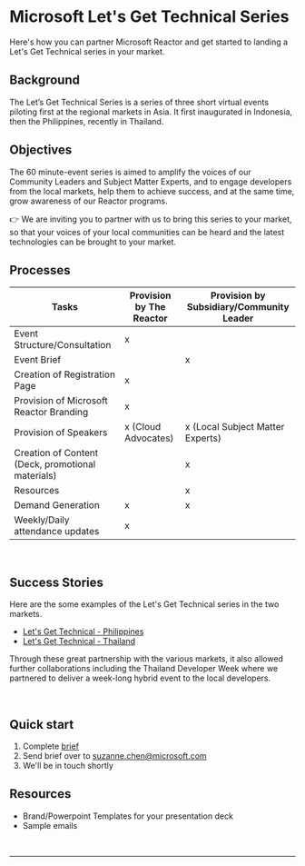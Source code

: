 # Microsoft Let's Get Technical Series 
Here's how you can partner Microsoft Reactor and get started to landing a Let's Get Technical series in your market. 
<br/>
## Background
The Let’s Get Technical Series is a series of three short virtual events piloting first at the regional markets in Asia. It first inaugurated in Indonesia, then the Philippines, recently in Thailand. 
<br/>
## Objectives 
The 60 minute-event series is aimed to amplify the voices of our Community Leaders and Subject Matter Experts, and to engage developers from the local markets, help them to achieve success, and at the same time, grow awareness of our Reactor programs. 
<br/>

👉 We are inviting you to partner with us to bring this series to your market, so that your voices of your local communities can be heard and the latest technologies can be brought to your market. 
<br/>
## Processes 
| Tasks                                                 | Provision by The Reactor      | Provision by Subsidiary/Community Leader     |
| -------------------------------------------------     | ------------------------------| -------------------------------------------- |
| Event Structure/Consultation                          | x                             |                                              |
| Event Brief                                           |                               | x                                            |
| Creation of Registration Page                         | x                             |                                              |
| Provision of Microsoft Reactor Branding               | x                             |                                              |
| Provision of Speakers                                 | x (Cloud Advocates)           | x (Local Subject Matter Experts)             | 
| Creation of Content (Deck, promotional materials)     |                               | x                                            |
| Resources                                             |                               | x                                            |
| Demand Generation                                     | x                             | x                                            |
| Weekly/Daily attendance updates                       | x                             |                                              |

<br/>

## Success Stories 
Here are the some examples of the Let's Get Technical series in the two markets. 
* [Let's Get Technical - Philippines](https://www.youtube.com/watch?v=fMBfQL7Tvkg)
* [Let's Get Technical - Thailand](https://www.youtube.com/watch?v=OdSF9ZcoYT0)  

Through these great partnership with the various markets, it also allowed further collaborations including the Thailand Developer Week where we partnered to deliver a week-long hybrid event to the local developers. 

<br/>

## Quick start

1. Complete [brief](https://github.com/microsoft/Lets-Get-Technical/Lets-Get-Technical-Brief.docx) 
2. Send brief over to suzanne.chen@microsoft.com 
3. We'll be in touch shortly 

## Resources 
* Brand/Powerpoint Templates for your presentation deck 
* Sample emails 

<br/>

---

